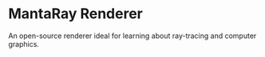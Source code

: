 # MantaRay Renderer
An open-source renderer ideal for learning about ray-tracing and computer graphics.
